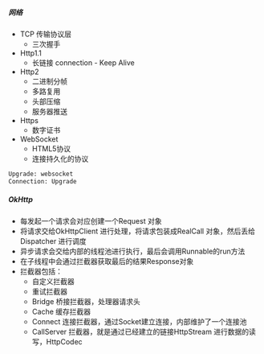 ##### 网络

- TCP 传输协议层
  - 三次握手
- Http1.1
  - 长链接 connection - Keep Alive
- Http2
  - 二进制分帧
  - 多路复用
  - 头部压缩
  - 服务器推送
- Https
  - 数字证书
- WebSocket
  - HTML5协议
  - 连接持久化的协议

```html
Upgrade: websocket
Connection: Upgrade
```

##### OkHttp

- 每发起一个请求会对应创建一个Request 对象
- 将请求交给OkHttpClient 进行处理，将请求包装成RealCall 对象，然后丢给Dispatcher 进行调度
- 异步请求会交给内部的线程池进行执行，最后会调用Runnable的run方法
- 在子线程中会通过拦截器获取最后的结果Response对象
- 拦截器包括：
  - 自定义拦截器
  - 重试拦截器
  - Bridge 桥接拦截器，处理器请求头
  - Cache 缓存拦截器
  - Connect 连接拦截器，通过Socket建立连接，内部维护了一个连接池
  - CallServer 拦截器，就是通过已经建立的链接HttpStream 进行数据的读写，HttpCodec

